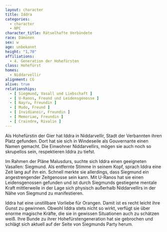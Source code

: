 ```yaml
---
layout: character
title: Iddra
categories:
  - character
  - NPC
character_title: Rätselhafte Verbündete
race: Dämonen
sex: w
age: unbekannt
height: "1,70"
affiliations:
  - 4. Generation der Hohefürsten
class: Hohefürst
homes:
  - Niddarvellir
alignment: CG
alive: true
relationships:
  - [ Siegmund, Vasall und Liebschaft ]
  - [ U-Ranos, Freund und Leidensgenosse ]
  - [ Nayru, Freundin ]
  - [ Mudo, Freund ]
  - [ Invidianoir, Freundin ]
  - [ Memoriae, Freundin ]
  - [ Craindre, Rivalin ]
---
```


Als Hohefürstin der Gier hat Iddra in Niddarvellir, Stadt der Verbannten ihren Platz gefunden. Dort hat sie sich in
Windeseile als Gouvernante einen Namen gemacht. Die Einwohner Niddarvellirs, mögen sie auch noch so skrupellos sein,
respektieren Iddra zu tiefst.

Im Rahmen der Pläne Malusdurs, suchte sich Iddra einen geeigneten Vasallen: Siegmund. Als entfernte Stimme in seinem
Kopf, sprach Iddra eine Zeit lang auf ihn ein. Schnell merkte sie allerdings, dass Siegmund ein angestrengender
Zeitgenosse sein kann. Mit U-Ranos hat sie einen Leidensgenossen gefunden und ist durch Siegmunds gestiegene mentale
Kraft mittlerweile in der Lage sich physisch außerhalb Niddarvellirs in der Nähe von Siegmund zu manifestieren.

Iddra hat eine unstillbare Vorliebe für Orangen. Damit ist es recht leicht ihre Gunst zu gewinnen. Obwohl Iddra stets
nicht so wirkt, verfügt sie über enorme magische Kräfte, die sie in gewissen Situationen auch zu schätzen weiß. Ihre
Bunde zu ihrer Hohefürstengeneration hat sie gebrochen und schlägt sich aktuell auf der Seite von Siegmunds Party herum.
